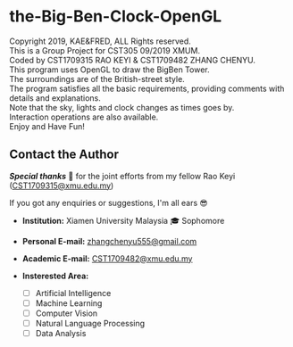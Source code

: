 # the-Big-Ben-Clock-OpenGL
Copyright 2019, KAE&FRED, ALL Rights reserved.  
This is a Group Project for CST305 09/2019 XMUM.  
Coded by CST1709315 RAO KEYI & CST1709482 ZHANG CHENYU.  
This program uses OpenGL to draw the BigBen Tower.  
The surroundings are of the British-street style.  
The program satisfies all the basic requirements, providing comments with details and explanations.  
Note that the sky, lights and clock changes as times goes by.  
Interaction operations are also available.  
Enjoy and Have Fun!  




## Contact the Author  

***Special thanks*** :pray: for the joint efforts from my fellow Rao Keyi (CST1709315@xmu.edu.my)  

If you got any enquiries or suggestions, I'm all ears :sunglasses:  

- **Institution:**  Xiamen University Malaysia  :mortar_board: Sophomore  
- **Personal E-mail:** zhangchenyu555@gmail.com   
- **Academic E-mail:** CST1709482@xmu.edu.my  
- **Insterested Area:**

  - [ ] Artificial Intelligence  
  - [ ] Machine Learning  
  - [ ] Computer Vision  
  - [ ] Natural Language Processing  
  - [ ] Data Analysis
